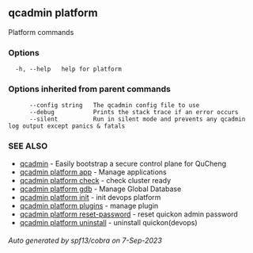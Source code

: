 ## qcadmin platform

Platform commands

### Options

```
  -h, --help   help for platform
```

### Options inherited from parent commands

```
      --config string   The qcadmin config file to use
      --debug           Prints the stack trace if an error occurs
      --silent          Run in silent mode and prevents any qcadmin log output except panics & fatals
```

### SEE ALSO

* [qcadmin](qcadmin.md)	 - Easily bootstrap a secure control plane for QuCheng
* [qcadmin platform app](qcadmin_platform_app.md)	 - Manage applications
* [qcadmin platform check](qcadmin_platform_check.md)	 - check cluster ready
* [qcadmin platform gdb](qcadmin_platform_gdb.md)	 - Manage Global Database
* [qcadmin platform init](qcadmin_platform_init.md)	 - init devops platform
* [qcadmin platform plugins](qcadmin_platform_plugins.md)	 - manage plugin
* [qcadmin platform reset-password](qcadmin_platform_reset-password.md)	 - reset quickon admin password
* [qcadmin platform uninstall](qcadmin_platform_uninstall.md)	 - uninstall quickon(devops)

###### Auto generated by spf13/cobra on 7-Sep-2023
